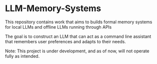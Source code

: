 # LLM-Memory-Systems
This repository contains work that aims to builds formal memory systems for local LLMs and offline LLMs running through APIs

The goal is to construct an LLM that can act as a command line assistant that remembers user preferences and adapts to their needs. 

Note: This project is under development, and as of now, will not operate fully as intended.
